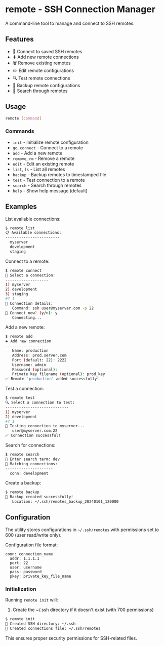 # remote - SSH Connection Manager

A command-line tool to manage and connect to SSH remotes.

## Features

- 🔌 Connect to saved SSH remotes
- ➕ Add new remote connections
- 🗑️ Remove existing remotes
- ✏️ Edit remote configurations
- 🔍 Test remote connections
- 💾 Backup remote configurations
- 🔎 Search through remotes

## Usage

```bash
remote [command]
```

### Commands

- `init` - Initialize remote configuration
- `go`, `connect` - Connect to a remote
- `add` - Add a new remote
- `remove`, `rm` - Remove a remote
- `edit` - Edit an existing remote
- `list`, `ls` - List all remotes
- `backup` - Backup remotes to timestamped file
- `test` - Test connection to a remote
- `search` - Search through remotes
- `help` - Show help message (default)

## Examples

List available connections:

```bash
$ remote list
📋 Available connections:
------------------------
  myserver
  development
  staging
```

Connect to a remote:

```bash
$ remote connect
🔌 Select a connection:
-------------------
1) myserver
2) development
3) staging
#? 1
📡 Connection details:
   Command: ssh user@myserver.com -p 22
🚀 Connect now? (y/n): y
   Connecting...
```

Add a new remote:

```bash
$ remote add
➕ Add new connection
------------------
   Name: production
   Address: prod.server.com
   Port (default: 22): 2222
   Username: admin
   Password (optional):
   Private key filename (optional): prod_key
✅ Remote 'production' added successfully!
```

Test a connection:

```bash
$ remote test
🔍 Select a connection to test:
----------------------------
1) myserver
2) development
#? 1
🔄 Testing connection to myserver...
   user@myserver.com:22
✅ Connection successful!
```

Search for connections:

```bash
$ remote search
🔎 Enter search term: dev
📍 Matching connections:
---------------------
  conn: development
```

Create a backup:

```bash
$ remote backup
💾 Backup created successfully!
   Location: ~/.ssh/remotes_backup_20240101_120000
```

## Configuration

The utility stores configurations in `~/.ssh/remotes` with permissions set to 600 (user read/write only).

Configuration file format:

```
conn: connection_name
  addr: 1.1.1.1
  port: 22
  user: username
  pass: password
  pkey: private_key_file_name
```

### Initialization

Running `remote init` will:

1. Create the ~/.ssh directory if it doesn't exist (with 700 permissions)

```bash
$ remote init
📁 Created SSH directory: ~/.ssh
📄 Created connections file: ~/.ssh/remotes
```

This ensures proper security permissions for SSH-related files.
